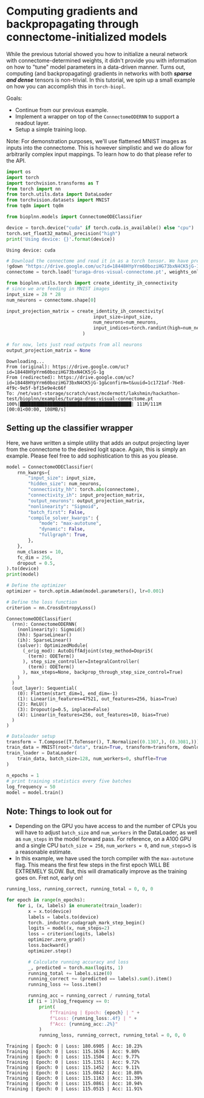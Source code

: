 # Computing gradients and backpropagating through connectome-initialized models

While the previous tutorial showed you how to initialize a neural network with connectome-determined weights, it didn't provide you with information on how to "tune" model parameters in a data-driven manner. Turns out, computing (and backpropagating) gradients in networks with both ***sparse and dense*** tensors is non-trivial. In this tutorial, we spin up a small example on how you can accomplish this in `torch-biopl`.

Goals:

- Continue from our previous example.
- Implement a wrapper on top of the `ConnectomeODERNN` to support a readout layer.
- Setup a simple training loop.

Note: For demonstration purposes, we'll use flattened MNIST images as inputs into the connectome. This is however simplistic and we do allow for arbitrarily complex input mappings. To learn how to do that please refer to the API.


```python
import os
import torch
import torchvision.transforms as T
from torch import nn
from torch.utils.data import DataLoader
from torchvision.datasets import MNIST
from tqdm import tqdm

from bioplnn.models import ConnectomeODEClassifier
```


```python
device = torch.device("cuda" if torch.cuda.is_available() else "cpu")
torch.set_float32_matmul_precision("high")
print('Using device: {}'.format(device))
```

    Using device: cuda



```python
# Download the connectome and read it in as a torch tensor. We have pre-processed this as a sparse tensor for the purposes of this example.
!gdown "https://drive.google.com/uc?id=18448HYpYrm60boziHG73bxN4CK5jG-1g"
connectome = torch.load('turaga-dros-visual-connectome.pt', weights_only=True)

from bioplnn.utils.torch import create_identity_ih_connectivity
# since we are feeding in MNIST images
input_size = 28 * 28
num_neurons = connectome.shape[0]

input_projection_matrix = create_identity_ih_connectivity(
                                input_size=input_size,
                                num_neurons=num_neurons,
                                input_indices=torch.randint(high=num_neurons, size=(input_size,))
                            )

# for now, lets just read outputs from all neurons
output_projection_matrix = None
```

    Downloading...
    From (original): https://drive.google.com/uc?id=18448HYpYrm60boziHG73bxN4CK5jG-1g
    From (redirected): https://drive.google.com/uc?id=18448HYpYrm60boziHG73bxN4CK5jG-1g&confirm=t&uuid=1c1721af-76e8-4f9c-9e5f-bf15e9e4c66f
    To: /net/vast-storage/scratch/vast/mcdermott/lakshmin/hackathon-test/bioplnn/examples/turaga-dros-visual-connectome.pt
    100%|█████████████████████████████████████████| 111M/111M [00:01<00:00, 108MB/s]


## Setting up the classifier wrapper

Here, we have written a simple utility that adds an output projecting layer from the connectome to the desired logit space. Again, this is simply an example. Please feel free to add sophistication to this as you please.


```python
model = ConnectomeODEClassifier(
    rnn_kwargs={
        "input_size": input_size,
        "hidden_size": num_neurons,
        "connectivity_hh": torch.abs(connectome),
        "connectivity_ih": input_projection_matrix,
        "output_neurons": output_projection_matrix,
        "nonlinearity": "Sigmoid",
        "batch_first": False,
        "compile_solver_kwargs": {
            "mode": "max-autotune",
            "dynamic": False,
            "fullgraph": True,
        },
    },
    num_classes = 10,
    fc_dim = 256,
    dropout = 0.5,
).to(device)
print(model)

# Define the optimizer
optimizer = torch.optim.Adam(model.parameters(), lr=0.001)

# Define the loss function
criterion = nn.CrossEntropyLoss()
```

    ConnectomeODEClassifier(
      (rnn): ConnectomeODERNN(
        (nonlinearity): Sigmoid()
        (hh): SparseLinear()
        (ih): SparseLinear()
        (solver): OptimizedModule(
          (_orig_mod): AutoDiffAdjoint(step_method=Dopri5(
            (term): ODETerm()
          ), step_size_controller=IntegralController(
            (term): ODETerm()
          ), max_steps=None, backprop_through_step_size_control=True)
        )
      )
      (out_layer): Sequential(
        (0): Flatten(start_dim=1, end_dim=-1)
        (1): Linear(in_features=47521, out_features=256, bias=True)
        (2): ReLU()
        (3): Dropout(p=0.5, inplace=False)
        (4): Linear(in_features=256, out_features=10, bias=True)
      )
    )



```python
# Dataloader setup
transform = T.Compose([T.ToTensor(), T.Normalize((0.1307,), (0.3081,))])
train_data = MNIST(root="data", train=True, transform=transform, download=True)
train_loader = DataLoader(
    train_data, batch_size=128, num_workers=0, shuffle=True
)
```


```python
n_epochs = 1
# print training statistics every five batches
log_frequency = 50
model = model.train()
```

## Note: Things to look out for

- Depending on the GPU you have access to and the number of CPUs you will have to adjust `batch_size` and `num_workers` in the DataLoader, as well as `num_steps` in the model forward pass. For reference, on a A100 GPU and a single CPU `batch_size = 256`, `num_workers = 0`, and `num_steps=5` is a reasonable estimate.
- In this example, we have used the torch compiler with the `max-autotune` flag. This means the first few steps in the first epoch WILL BE EXTREMELY SLOW. But, this will dramatically improve as the training goes on. Fret not, early on!


```python
running_loss, running_correct, running_total = 0, 0, 0

for epoch in range(n_epochs):
    for i, (x, labels) in enumerate(train_loader):
        x = x.to(device)
        labels = labels.to(device)
        torch._inductor.cudagraph_mark_step_begin()
        logits = model(x, num_steps=2)
        loss = criterion(logits, labels)
        optimizer.zero_grad()
        loss.backward()
        optimizer.step()

        # Calculate running accuracy and loss
        _, predicted = torch.max(logits, 1)
        running_total += labels.size(0)
        running_correct += (predicted == labels).sum().item()
        running_loss += loss.item()

        running_acc = running_correct / running_total
        if (i + 1)%log_frequency == 0:
            print(
                f"Training | Epoch: {epoch} | " +
                f"Loss: {running_loss:.4f} | " +
                f"Acc: {running_acc:.2%}"
            )
            running_loss, running_correct, running_total = 0, 0, 0
```

    Training | Epoch: 0 | Loss: 180.6905 | Acc: 10.23%
    Training | Epoch: 0 | Loss: 115.1636 | Acc: 9.80%
    Training | Epoch: 0 | Loss: 115.1504 | Acc: 9.77%
    Training | Epoch: 0 | Loss: 115.1351 | Acc: 9.72%
    Training | Epoch: 0 | Loss: 115.1452 | Acc: 9.11%
    Training | Epoch: 0 | Loss: 115.0842 | Acc: 10.80%
    Training | Epoch: 0 | Loss: 115.1163 | Acc: 11.39%
    Training | Epoch: 0 | Loss: 115.0861 | Acc: 10.94%
    Training | Epoch: 0 | Loss: 115.0515 | Acc: 11.91%
